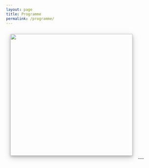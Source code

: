 ```yaml
---
layout: page
title: Programme
permalink: /programme/
---
```


<img style="float:center; width: 400px; center; margin: 1em; overflow: auto; box-shadow: 0 4px 8px 0 rgba(0, 0, 0, 0.2), 0 6px 20px 0 rgba(0, 0, 0, 0.19);" src="{{ site.baseurl }}/assets/outline_programme.jpg">
---

